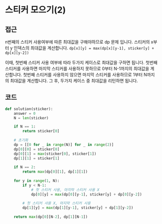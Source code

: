 # 스티커 모으기(2)

## 접근
n번째의 스티커 사용여부에 따른 최대값을 구해야하므로 dp 문제 입니다.
스티커의 x부터 y 인덱스의 최대값을 계산합니다. 
```dp[x][y] = max(dp[x][y-1], sticker[y] + dp[x][y-2])```

이때, 첫번째 스티커 사용 여부에 따라 두가지 케이스로 최대값을 구하면 됩니다.
첫번째 스티커를 사용하면 마지막 스티커를 사용하지 못하므로 0부터 N-1까지의 최대값을 계산합니다.
첫번째 스티커를 사용하지 않으면 마지막 스티커를 사용하므로 1부터 N까지의 최대값을 계산합니다.
그 후, 두가지 케이스 중 최대값을 리턴하면 됩니다.

## 코드
```python
def solution(sticker):
    answer = 0
    N = len(sticker)

    if N == 1:
        return sticker[0]
    
    # 초기화
    dp = [[0 for _ in range(N)] for _ in range(2)]
    dp[0][0] = sticker[0]
    dp[0][1] = max(sticker[0], sticker[1])
    dp[1][1] = sticker[1]
    
    if N == 2:
        return max(dp[0][1], dp[1][1])
    
    for y in range(1, N):
        if y < N-1:
            # 첫 스티커 사용, 마지막 스티커 사용 X
            dp[0][y] = max(dp[0][y-1], sticker[y] + dp[0][y-2])
            
        # 첫 스티커 사용 X, 마지막 스티커 사용
        dp[1][y] = max(dp[1][y-1], sticker[y] + dp[1][y-2])
    
    return max(dp[0][N-2], dp[1][N-1])
```